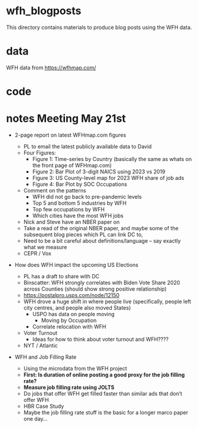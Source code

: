 # wfh_blogposts
This directory contains materials to produce blog posts using the WFH data.

# data
WFH data from https://wfhmap.com/

# code

# notes Meeting May 21st
- 2-page report on latest WFHmap.com figures
    - PL to email the latest publicly available data to David
    - Four Figures:
        - Figure 1:	Time-series by Country (basically the same as whats on the front	page of WFHmap.com)
        - Figure 2: Bar Plot of 3-digit NAICS using 2023 vs 2019
        - Figure 3: US County-level map for 2023 WFH share of job ads
        - Figure 4: Bar Plot by SOC Occupations
    - Comment on the patterns
        - WFH did not go back to pre-pandemic levels
        - Top 5 and bottom 5 industries by WFH
        - Top few occupations by WFH
        - Which cities have the most WFH jobs
    - Nick and Steve have an NBER paper on
    - Take a read of the original NBER paper, and maybe some of the subsequent blog	pieces which PL can link DC to,
    - Need to be a bit careful about definitions/language – say exactly what we measure
    - CEPR / Vox

- How does WFH impact the upcoming US Elections
    - PL has a draft to share with DC
    - Binscatter: WFH strongly correlates with Biden Vote Share 2020 across Counties	(should show strong positive relationship)
    - https://postalpro.usps.com/node/12150
    - WFH drove a huge shift in where people live (specifically, people left city centres, and people also moved States)
        - USPO has data on people moving
            - Moving by Occupation
        - Correlate	relocation with WFH
    - Voter Turnout
        - Ideas for how to think about voter turnout and WFH????
    - NYT / Atlantic

- WFH and Job Filling Rate
    - Using the	microdata from the WFH project
    - **First: Is duration of online posting a good proxy for the job filling rate?**
    - **Measure job filling rate using JOLTS**
    - Do jobs that offer WFH get filled faster than similar ads that don’t offer WFH
    - HBR Case Study
    - Maybe the job filling rate stuff is the basic for a longer marco paper one day…